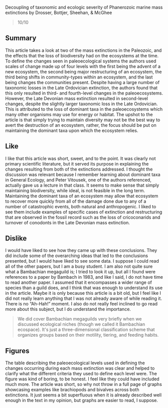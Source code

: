 Decoupling of taxonomic and ecologic severity of Phanerozoic marine mass extinctions by Drosser, Bottjer, Sheehan, & McGhee

> 10/10

## Summary

This article takes a look at two of the mass extinctions in the Paleozoic, and the effects that the loss of biodiversity had on the ecosystems at the time.  To define the changes seen in paleoecological systems the authors used scales of change made up of four levels with the first being the advent of a new ecosystem, the second being major restructuring of an ecosystem, the third being shifts in community-types within an ecosystem, and the last being changes the communities present.  Despite having a large number of taxonomic losses in the Late Ordovician extinction, the authors found that this only resulted in third- and fourth-level changes in the paleoecosystems.  However, the Late Devonian mass extinction resulted in second-level changes, despite the slightly larger taxonomic loss in the Late Ordovician.  This is attributed to the loss of dominant taxa in the paleoecosystems which many other organisms may use for energy or habitat.  The upshot to the article is that simply trying to maintain diversity may not be the best way to avert the destruction of an ecosystem, rather, the focus should be put on maintaining the dominant taxa upon which the ecosystem relies.

## Like
I like that this article was short, sweet, and to the point.  It was clearly not primary scientific literature, but it served its purpose in explaining the changes resulting from both of the extinctions addressed.  I thought the discussion was relevant because I remember learning about dominant taxa in General Ecology, and Peter Vitousek, one of the authors referenced, actually gave us a lecture in that class.  It seems to make sense that simply maintaining biodiversity, while ideal, is not feasible in the long term.  Maintaining the dominant taxa of an ecosystem may allow that ecosystem to recover more quickly from all of the damage done due to any of a number of catastrophic events, both natural and anthropogenic.  I liked to see them include examples of specific cases of extinction and restructuring that are observed in the fossil record such as the loss of cricoconarids and turnover of conodonts in the Late Devonian mass extinction.  

## Dislike
I would have liked to see how they came up with these conclusions.  They did include some of the overarching ideas that led to the conclusions presented, but I would have liked to see some data.  I suppose I could read all of the other papers, but I am a busy student.  I am also not quite sure what a Bambachian megaguild is; I tried to look it up, but all I found were references to a paper by Bambach in 1983, and like I said, I do not have time to read another paper.  I assumed that it encompasses a wider range of species than a guild does, and I think that was enough to understand its use in the article.  Maybe it is only because this article is a bit old, but I feel like I did not really learn anything that I was not already aware of while reading it.  There is no “Ah-Hah!” moment.  I also do not really feel inclined to go read more about this subject, but I do understand the importance.  

> We did cover Bambachian megaguilds very briefly when we discussed ecological niches (though we called it Bambachian ecospace). It's just a three-dimensional classification scheme that organizes groups based on their motility, tiering, and feeding habits.

## Figures
The table describing the paleoecological levels used in defining the changes occurring during each mass extinction was clear and helped to clarify what the different criteria they used to define each level were.  The figure was kind of boring, to be honest.  I feel like they could have included much more.  The article was short, so why not throw in a full page of graphs showcasing examples like brachiopods and bivalves across both extinctions.  It just seems a bit superfluous when it is already described well enough in the text in my opinion, but graphs are easier to read, I suppose.
